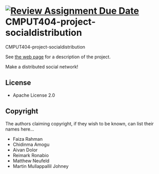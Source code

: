 [![Review Assignment Due Date](https://classroom.github.com/assets/deadline-readme-button-22041afd0340ce965d47ae6ef1cefeee28c7c493a6346c4f15d667ab976d596c.svg)](https://classroom.github.com/a/zUKWOP3z)
CMPUT404-project-socialdistribution
===================================

CMPUT404-project-socialdistribution

See [the web page](https://uofa-cmput404.github.io/general/project.html) for a description of the project.

Make a distributed social network!

## License

* Apache License 2.0

## Copyright

The authors claiming copyright, if they wish to be known, can list their names here...

* Faiza Rahman
* Chidinma Amogu
* Aivan Dolor
* Reimark Ronabio
* Matthew Neufeld
* Martin Mullappallil Johney
